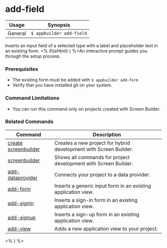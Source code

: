 add-field
==========

Usage | Synopsis
------|-------
General | `$ appbuilder add-field`

Inserts an input field of a selected type with a label and placeholder text in an existing form. <% if(isHtml) { %>An interactive prompt guides you through the setup process.

### Prerequisites

* The existing form must be added with `$ appbuilder add-form`
* Verify that you have installed git on your system. 

### Command Limitations 

* You can run this command only on projects created with Screen Builder.

### Related Commands

Command | Description
----------|----------
[create screenbuilder](../project/creation/create-screenbuilder.html) | Creates a new project for hybrid development with Screen Builder.
[screenbuilder](screenbuilder.html) | Shows all commands for project development with Screen Builder.
[add-dataprovider](add-dataprovider.html) | Connects your project to a data provider.
[add-form](add-form.html) | Inserts a generic input form in an existing application view.
[add-signin](add-signin.html) | Inserts a sign-in form in an existing application view.
[add-signup](add-signup.html) | Inserts a sign-up form in an existing application view.
[add-view](add-view.html) | Adds a new application view to your project.
<% } %>